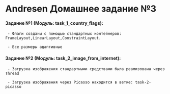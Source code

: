 # Andresen Домашнее задание №3

####  Задание №1 (Модуль: task_1_country_flags):
     - Флаги созданы с помощью стандартных контейнеров: FrameLayout,LinearLayout,ConstraintLayout. 
       
     - Все размеры адаптивные
     
####  Задание №2 (Модуль: task_2_image_from_internet):
     - Загрузка изображения стандартными средствами была реализована через Thread
     
     - Загрузка изображения через Picasso находится в ветке: task-2-picasso
     
